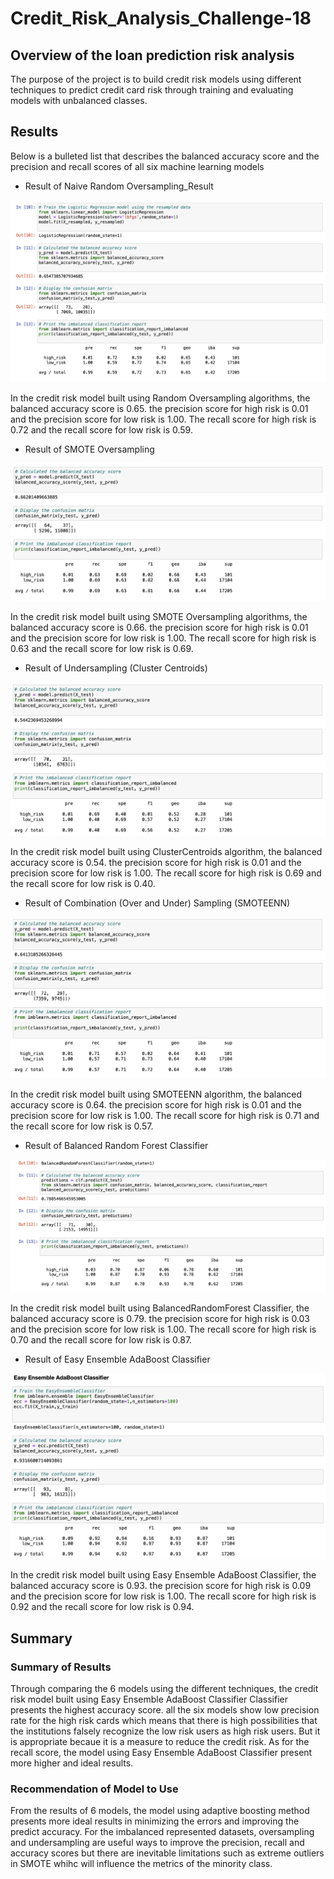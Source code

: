 # Credit_Risk_Analysis_Challenge-18

## Overview of the loan prediction risk analysis

The purpose of the project is to build credit risk models using different techniques to predict credit card risk through training and evaluating models with unbalanced classes. 

## Results

Below is a bulleted list that describes the balanced accuracy score and the precision and recall scores of all six machine learning models

- Result of Naive Random Oversampling_Result

![Naive Random Oversampling_Result](https://github.com/irisyidi/Credit_Risk_Analysis_Challenge-18/blob/main/Naive%20Random%20Oversampling_Result.png)

In the credit risk model built using Random Oversampling algorithms, the balanced accuracy score is 0.65. the precision score for high risk is 0.01 and the precision score for low risk is 1.00. The recall score for high risk is 0.72 and the recall score for low risk is 0.59. 

-  Result of SMOTE Oversampling

![SMOTE Oversampling_Result](https://github.com/irisyidi/Credit_Risk_Analysis_Challenge-18/blob/main/SMOTE%20Oversampling_Result.png)

In the credit risk model built using SMOTE Oversampling algorithms, the balanced accuracy score is 0.66. the precision score for high risk is 0.01 and the precision score for low risk is 1.00. The recall score for high risk is 0.63 and the recall score for low risk is 0.69. 

- Result of Undersampling (Cluster Centroids)

![Undersampling_Cluster Centroids](https://github.com/irisyidi/Credit_Risk_Analysis_Challenge-18/blob/main/Undersampling_Cluster%20Centroids.png)

In the credit risk model built using ClusterCentroids algorithm, the balanced accuracy score is 0.54. the precision score for high risk is 0.01 and the precision score for low risk is 1.00. The recall score for high risk is 0.69 and the recall score for low risk is 0.40. 


-  Result of Combination (Over and Under) Sampling (SMOTEENN)

![Combination (Over and Under) Sampling_SMOTEENN](https://github.com/irisyidi/Credit_Risk_Analysis_Challenge-18/blob/main/Combination%20(Over%20and%20Under)%20Sampling_SMOTEENN.png)

In the credit risk model built using SMOTEENN algorithm, the balanced accuracy score is 0.64. the precision score for high risk is 0.01 and the precision score for low risk is 1.00. The recall score for high risk is 0.71 and the recall score for low risk is 0.57. 

- Result of Balanced Random Forest Classifier

![Balanced Random Forest Classifier](https://github.com/irisyidi/Credit_Risk_Analysis_Challenge-18/blob/main/Balanced%20Random%20Forest%20Classifier.png)

In the credit risk model built using BalancedRandomForest Classifier, the balanced accuracy score is 0.79. the precision score for high risk is 0.03 and the precision score for low risk is 1.00. The recall score for high risk is 0.70 and the recall score for low risk is 0.87. 

-  Result of Easy Ensemble AdaBoost Classifier

![Easy Ensemble AdaBoost Classifier](https://github.com/irisyidi/Credit_Risk_Analysis_Challenge-18/blob/main/Easy%20Ensemble%20AdaBoost%20Classifier.png)

In the credit risk model built using Easy Ensemble AdaBoost Classifier, the balanced accuracy score is 0.93. the precision score for high risk is 0.09 and the precision score for low risk is 1.00. The recall score for high risk is 0.92 and the recall score for low risk is 0.94. 



## Summary

### Summary of Results 
Through comparing the 6 models using the different techniques, the credit risk model built using  Easy Ensemble AdaBoost Classifier Classifier presents the highest accuracy score. all the six models show low precision rate for the high risk cards which means that there is high possibilities that the institutions falsely recognize the low risk users as high risk users. But it is appropriate becaue it is a measure to reduce the credit risk. As for the recall score, the model using Easy Ensemble AdaBoost Classifier present more higher and ideal results. 

### Recommendation of Model to Use
From the results of 6 models, the model using adaptive boosting method presents more ideal results in minimizing the errors and improving the predict accuracy. For the imbalanced represented datasets, oversampling and undersampling are useful ways to improve the precision, recall and accuracy scores but there are inevitable limitations such as extreme outliers in SMOTE whihc will influence the metrics of the minority class. 
